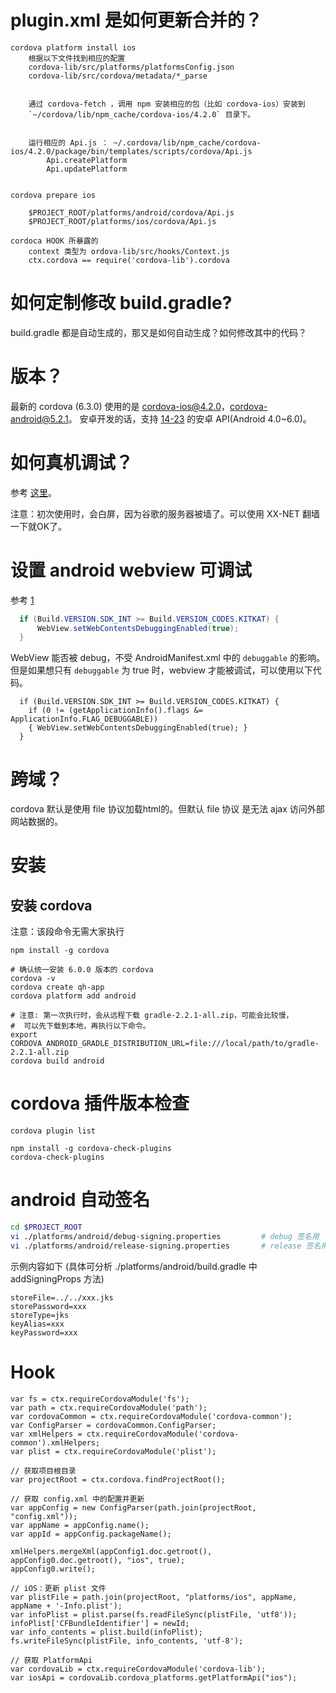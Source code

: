 

# plugin.xml 是如何更新合并的？

```
cordova platform install ios
    根据以下文件找到相应的配置
    cordova-lib/src/platforms/platformsConfig.json
    cordova-lib/src/cordova/metadata/*_parse

  
    通过 cordova-fetch ，调用 npm 安装相应的包（比如 cordova-ios）安装到
    `~/cordova/lib/npm_cache/cordova-ios/4.2.0` 目录下。


    运行相应的 Api.js ： ~/.cordova/lib/npm_cache/cordova-ios/4.2.0/package/bin/templates/scripts/cordova/Api.js 
        Api.createPlatform
        Api.updatePlatform


cordova prepare ios

    $PROJECT_ROOT/platforms/android/cordova/Api.js
    $PROJECT_ROOT/platforms/ios/cordova/Api.js

cordoca HOOK 所暴露的 
    context 类型为 ordova-lib/src/hooks/Context.js
    ctx.cordova == require('cordova-lib').cordova
```

# 如何定制修改 build.gradle?
build.gradle 都是自动生成的，那又是如何自动生成？如何修改其中的代码？


# 版本？
最新的 cordova (6.3.0) 使用的是 cordova-ios@4.2.0，cordova-android@5.2.1。
安卓开发的话，支持 [14-23](https://cordova.apache.org/docs/en/latest/guide/platforms/android/) 的安卓 API(Android 4.0~6.0)。


# 如何真机调试？

参考 [这里](http://blog.csdn.net/freshlover/article/details/42528643)。

注意：初次使用时，会白屏，因为谷歌的服务器被墙了。可以使用 XX-NET 翻墙一下就OK了。

# 设置 android webview 可调试
参考 [1](https://developers.google.com/chrome-developer-tools/docs/remote-debugging#configure-webview)

```java
  if (Build.VERSION.SDK_INT >= Build.VERSION_CODES.KITKAT) {
      WebView.setWebContentsDebuggingEnabled(true);
  }
```

WebView 能否被 debug，不受 AndroidManifest.xml 中的 `debuggable` 的影响。但是如果想只有 `debuggable` 为 true 时，webview 才能被调试，可以使用以下代码。

```
  if (Build.VERSION.SDK_INT >= Build.VERSION_CODES.KITKAT) {
    if (0 != (getApplicationInfo().flags &= ApplicationInfo.FLAG_DEBUGGABLE))
    { WebView.setWebContentsDebuggingEnabled(true); }
  }
```




# 跨域？

cordova 默认是使用 file 协议加载html的。但默认 file 协议 是无法 ajax 访问外部网站数据的。

# 安装


## 安装 cordova

注意：该段命令无需大家执行

```
npm install -g cordova

# 确认统一安装 6.0.0 版本的 cordova
cordova -v
cordova create qh-app
cordova platform add android

# 注意: 第一次执行时，会从远程下载 gradle-2.2.1-all.zip，可能会比较慢，
#  可以先下载到本地，再执行以下命令。
export CORDOVA_ANDROID_GRADLE_DISTRIBUTION_URL=file:///local/path/to/gradle-2.2.1-all.zip
cordova build android
```

# cordova 插件版本检查

```
cordova plugin list

npm install -g cordova-check-plugins
cordova-check-plugins
```

# android 自动签名

```sh
cd $PROJECT_ROOT
vi ./platforms/android/debug-signing.properties         # debug 签名用
vi ./platforms/android/release-signing.properties       # release 签名用
```

示例内容如下 (具体可分析 ./platforms/android/build.gradle 中 addSigningProps 方法)
```properties
storeFile=../../xxx.jks
storePassword=xxx
storeType=jks
keyAlias=xxx
keyPassword=xxx
```


# Hook

```
var fs = ctx.requireCordovaModule('fs');
var path = ctx.requireCordovaModule('path');
var cordovaCommon = ctx.requireCordovaModule('cordova-common');
var ConfigParser = cordovaCommon.ConfigParser;
var xmlHelpers = ctx.requireCordovaModule('cordova-common').xmlHelpers;
var plist = ctx.requireCordovaModule('plist');

// 获取项目根目录
var projectRoot = ctx.cordova.findProjectRoot();

// 获取 config.xml 中的配置并更新
var appConfig = new ConfigParser(path.join(projectRoot, "config.xml"));
var appName = appConfig.name();
var appId = appConfig.packageName();

xmlHelpers.mergeXml(appConfig1.doc.getroot(), appConfig0.doc.getroot(), "ios", true);
appConfig0.write();

// iOS：更新 plist 文件
var plistFile = path.join(projectRoot, "platforms/ios", appName, appName + '-Info.plist');
var infoPlist = plist.parse(fs.readFileSync(plistFile, 'utf8'));
infoPlist['CFBundleIdentifier'] = newId;
var info_contents = plist.build(infoPlist);
fs.writeFileSync(plistFile, info_contents, 'utf-8');        

// 获取 PlatformApi
var cordovaLib = ctx.requireCordovaModule('cordova-lib');
var iosApi = cordovaLib.cordova_platforms.getPlatformApi("ios");

```


